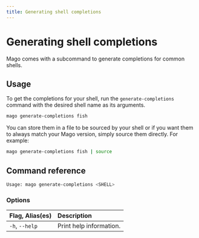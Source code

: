 ```yaml
---
title: Generating shell completions
---
```


# Generating shell completions

Mago comes with a subcommand to generate completions for common shells.

## Usage

To get the completions for your shell, run the `generate-completions` command
with the desired shell name as its arguments.

```sh
mago generate-completions fish
```

You can store them in a file to be sourced by your shell or if you want them to
always match your Mago version, simply source them directly. For example:

```sh
mago generate-completions fish | source
```

## Command reference

```sh
Usage: mago generate-completions <SHELL>
```

### Options

| Flag, Alias(es)           | Description             |
| :------------------------ | :---------------------- |
| `-h`, `--help`            | Print help information. |
